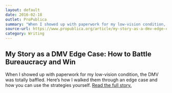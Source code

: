 ```yaml
---
layout: default
date: 2016-02-18
outlet: ProPublica
summary: "When I showed up with paperwork for my low-vision condition, the DMV was totally baffled. Here’s how I walked them through an edge case and how you can use the strategies yourself."
source-url: https://www.propublica.org/article/my-story-as-a-dmv-edge-case-how-to-battle-bureaucracy-and-win
category: Writing
---
```


## My Story as a DMV Edge Case: How to Battle Bureaucracy and Win

When I showed up with paperwork for my low-vision condition, the DMV was totally baffled. Here’s how I walked them through an edge case and how you can use the strategies yourself. [Read the full story.](https://www.propublica.org/article/my-story-as-a-dmv-edge-case-how-to-battle-bureaucracy-and-win)
